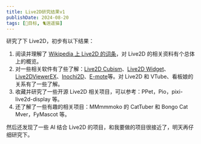 ```yaml
---
title: Live2D研究结果v1
publishDate: 2024-08-20
tags: [📆目标, 🐈逍遥猫]
---
```


研究了下 Live2D，初步有以下结果：

1. 阅读并理解了 [Wikipedia 上 Live2D 的词条]，对 Live2D 的相关资料有个总体上的概览。
2. 对一些相关软件有了些了解：[Live2D Cubism]、[Live2D Widget]、[Live2DViewerEX]、[Inochi2D]、[E-mote]等。对 Live2D 和 VTube、看板娘的关系有了一些了解。
3. 收藏并研究了一些开源 Live2D 相关项目，可以参考：PPet，Pio，pixi-live2d-display 等。
4. 还了解了一些有趣的相关项目：MMmmmoko 的 CatTuber 和 Bongo Cat Mver，FyMascot 等。

然后还发现了一些 AI 结合 Live2D 的项目，和我要做的项目很接近了，明天再仔细研究下。

[Wikipedia 上 Live2D 的词条]: https://en.wikipedia.org/wiki/Live2D
[Live2D Widget]: https://github.com/stevenjoezhang/live2d-widget
[Live2D Cubism]: https://www.live2d.com/
[Live2DViewerEX]: https://store.steampowered.com/app/616720/Live2DViewerEX/
[Inochi2D]: https://inochi2d.com/
[E-mote]: https://emote.mtwo.co.jp/
